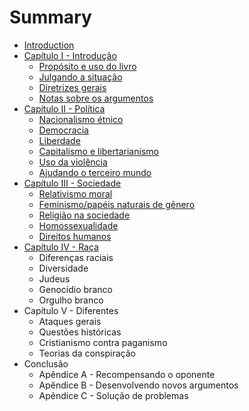 # Summary

* [Introduction](README.md)
* [Capítulo I - Introdução](capitulo-i-introducao.md)
  * [Propósito e uso do livro](capitulo-i-introducao/proposito-e-uso-do-livro.md)
  * [Julgando a situação](capitulo-i-introducao/julgando-a-situacao.md)
  * [Diretrizes gerais](capitulo-i-introducao/diretrizes-gerais.md)
  * [Notas sobre os argumentos](capitulo-i-introducao/notas-sobre-os-argumentos.md)
* [Capítulo II - Política](capitulo-ii-politica.md)
  * [Nacionalismo étnico](nacionalismo-etnico.md)
  * [Democracia](democracia.md)
  * [Liberdade](liberdade.md)
  * [Capitalismo e libertarianismo](capitalismo-e-libertarianismo.md)
  * [Uso da violência](uso-da-violencia.md)
  * [Ajudando o terceiro mundo](ajudando-o-terceiro-mundo.md)
* [Capítulo III - Sociedade](capitulo-iii-sociedade.md)
  * [Relativismo moral](capitulo-iii-sociedade/relativismo-moral.md)
  * [Feminismo/papéis naturais de gênero](capitulo-iii-sociedade/feminismopapeis-naturais-de-genero.md)
  * [Religião na sociedade](capitulo-iii-sociedade/religiao-na-sociedade.md)
  * [Homossexualidade](capitulo-iii-sociedade/homossexualidade.md)
  * [Direitos humanos](capitulo-iii-sociedade/direitos-humanos.md)
* [Capítulo IV - Raça](capitulo-iv-raca.md)
  * Diferenças raciais
  * Diversidade
  * Judeus
  * Genocídio branco
  * Orgulho branco
* Capítulo V - Diferentes
  * Ataques gerais
  * Questões históricas
  * Cristianismo contra paganismo
  * Teorias da conspiração
* Conclusão
  * Apêndice A - Recompensando o oponente
  * Apêndice B - Desenvolvendo novos argumentos
  * Apêndice C - Solução de problemas


